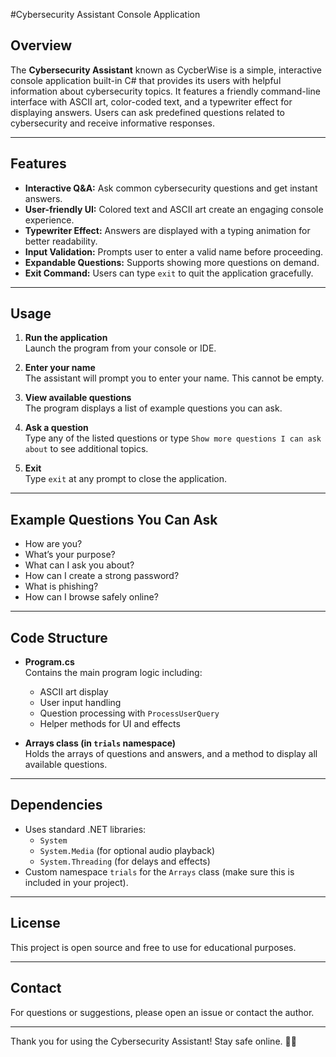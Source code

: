 #Cybersecurity Assistant Console Application

## Overview
The **Cybersecurity Assistant** known as CycberWise is a simple, interactive console application built-in C# that provides its users with helpful information about cybersecurity topics. It features a friendly command-line interface with ASCII art, color-coded text, and a typewriter effect for displaying answers. Users can ask predefined questions related to cybersecurity and receive informative responses.

---

## Features
- **Interactive Q&A:** Ask common cybersecurity questions and get instant answers.
- **User-friendly UI:** Colored text and ASCII art create an engaging console experience.
- **Typewriter Effect:** Answers are displayed with a typing animation for better readability.
- **Input Validation:** Prompts user to enter a valid name before proceeding.
- **Expandable Questions:** Supports showing more questions on demand.
- **Exit Command:** Users can type `exit` to quit the application gracefully.

---

## Usage

1. **Run the application**  
   Launch the program from your console or IDE.

2. **Enter your name**  
   The assistant will prompt you to enter your name. This cannot be empty.

3. **View available questions**  
   The program displays a list of example questions you can ask.

4. **Ask a question**  
   Type any of the listed questions or type `Show more questions I can ask about` to see additional topics.

5. **Exit**  
   Type `exit` at any prompt to close the application.

---

## Example Questions You Can Ask
- How are you?
- What’s your purpose?
- What can I ask you about?
- How can I create a strong password?
- What is phishing?
- How can I browse safely online?

---

## Code Structure

- **Program.cs**  
  Contains the main program logic including:
  - ASCII art display
  - User input handling
  - Question processing with `ProcessUserQuery`
  - Helper methods for UI and effects

- **Arrays class (in `trials` namespace)**  
  Holds the arrays of questions and answers, and a method to display all available questions.

---

## Dependencies
- Uses standard .NET libraries:
  - `System`
  - `System.Media` (for optional audio playback)
  - `System.Threading` (for delays and effects)
- Custom namespace `trials` for the `Arrays` class (make sure this is included in your project).

---

## License
This project is open source and free to use for educational purposes.

---

## Contact
For questions or suggestions, please open an issue or contact the author.

---

Thank you for using the Cybersecurity Assistant! Stay safe online. 🚀🔐

